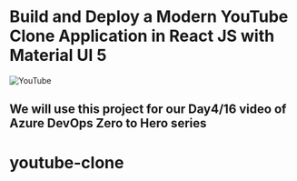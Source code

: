 # Build and Deploy a Modern YouTube Clone Application in React JS with Material UI 5

![YouTube](https://i.ibb.co/4R5RkmW/Thumbnail-5.png)

## We will use this project for our Day4/16 video of Azure DevOps Zero to Hero series
# youtube-clone
